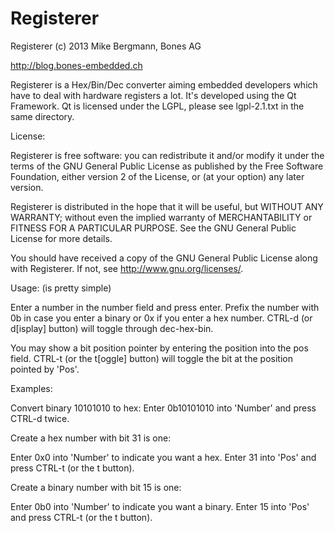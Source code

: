Registerer
=======

Registerer (c) 2013 Mike Bergmann, Bones AG

<http://blog.bones-embedded.ch>

Registerer is a Hex/Bin/Dec converter aiming embedded developers which have to deal with hardware 
registers a lot. It's developed using the Qt Framework. Qt is licensed under the LGPL, please see lgpl-2.1.txt in the same directory.

License:

  Registerer is free software: you can redistribute it and/or modify
  it under the terms of the GNU General Public License as published by
  the Free Software Foundation, either version 2 of the License, or
  (at your option) any later version.

  Registerer is distributed in the hope that it will be useful,
  but WITHOUT ANY WARRANTY; without even the implied warranty of
  MERCHANTABILITY or FITNESS FOR A PARTICULAR PURPOSE.  See the
  GNU General Public License for more details.

  You should have received a copy of the GNU General Public License
  along with Registerer.  If not, see <http://www.gnu.org/licenses/>.


Usage:
  (is pretty simple)

  Enter a number in the number field and press enter. Prefix the number with 0b in case you enter a binary or 0x if you enter a hex number.
  CTRL-d (or d[isplay] button) will toggle through dec-hex-bin.
	
  You may show a bit position pointer by entering the position into the pos field.
  CTRL-t (or the t[oggle] button) will toggle the bit at the position pointed by 'Pos'.

Examples:

  Convert binary 10101010 to hex:
  Enter 0b10101010 into 'Number' and press CTRL-d twice.

  Create a hex number with bit 31 is one:

  Enter 0x0 into 'Number' to indicate you want a hex.
  Enter 31 into 'Pos' and press CTRL-t (or the t button).

  Create a binary number with bit 15 is one:

  Enter 0b0 into 'Number' to indicate you want a binary.
  Enter 15 into 'Pos' and press CTRL-t (or the t button).

